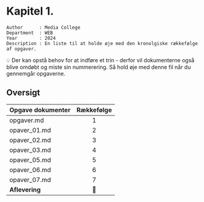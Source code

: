 # Kapitel 1.

```
Author      : Media College
Department  : WEB 
Year        : 2024 
Description : En liste til at holde øje med den kronolgiske rækkefølge af opgaver.         
```
:bulb:   Der kan opstå behov for at indføre et trin - derfor vil dokumenterne også blive omdøbt og miste sin nummerering.
         Så hold øje med denne fil når du gennemgår opgaverne.


## Oversigt

| Opgave dokumenter         | Rækkefølge    | 
| -                         |:-------------:| 
| opgaver.md                | 1             | 
| opaver_01.md              | 2             | 
| opaver_02.md              | 3             | 
| opaver_03.md              | 4             | 
| opaver_05.md              | 5             | 
| opaver_06.md              | 6             | 
| opaver_07.md              | 7             | 
| **Aflevering**            | :dart:        | 